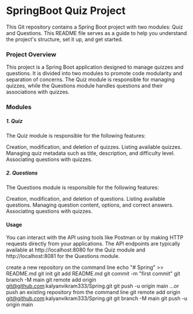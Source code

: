 
# SpringBoot Quiz Project
This Git repository contains a Spring Boot project with two modules: Quiz and Questions. This README file serves as a guide to help you understand the project's structure, set it up, and get started.

### Project Overview
This project is a Spring Boot application designed to manage quizzes and questions. It is divided into two modules to promote code modularity and separation of concerns. The Quiz module is responsible for managing quizzes, while the Questions module handles questions and their associations with quizzes.


### Modules
##### 1. Quiz
The Quiz module is responsible for the following features:

Creation, modification, and deletion of quizzes.
Listing available quizzes.
Managing quiz metadata such as title, description, and difficulty level.
Associating questions with quizzes.
##### 2. Questions
The Questions module is responsible for the following features:

Creation, modification, and deletion of questions.
Listing available questions.
Managing question content, options, and correct answers.
Associating questions with quizzes.



#### Usage
You can interact with the API using tools like Postman or by making HTTP requests directly from your applications. The API endpoints are typically available at http://localhost:8080 for the Quiz module and http://localhost:8081 for the Questions module.





create a new repository on the command line
echo "# Spring" >> README.md
git init
git add README.md
git commit -m "first commit"
git branch -M main
git remote add origin git@github.com:kalyanvikram333/Spring.git
git push -u origin main
…or push an existing repository from the command line
git remote add origin git@github.com:kalyanvikram333/Spring.git
git branch -M main
git push -u origin main
